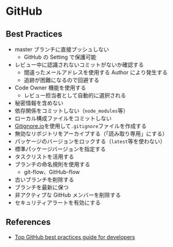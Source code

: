 # GitHub

## Best Practices

- master ブランチに直接プッシュしない
  - GitHub の Setting で保護可能
- レビュー中に認識されないコミットがないか確認する
  - 間違ったメールアドレスを使用する Author により発生する
  - 追跡が困難になるので回避する
- Code Owner 機能を使用する
  - レビュー担当者として自動的に選択される
- 秘密情報を含めない
- 依存関係をコミットしない（`node_modules`等）
- ローカル構成ファイルをコミットしない
- [Gitignore.io](https://www.toptal.com/developers/gitignore)を使用して`.gitignore`ファイルを作成する
- 無効なリポジトリをアーカイブする（「読み取り専用」にする）
- パッケージのバージョンをロックする（`latest`等を使わない）
- 標準パッケージバージョンを指定する
- タスクリストを活用する
- ブランチの命名規則を使用する
  - git-flow、GitHub-flow
- 古いブランチを削除する
- ブランチを最新に保つ
- 非アクティブな GitHub メンバーを削除する
- セキュリティアラートを有効にする

## References

- [Top GitHub best practices guide for developers](https://www.datree.io/resources/github-best-practices)
